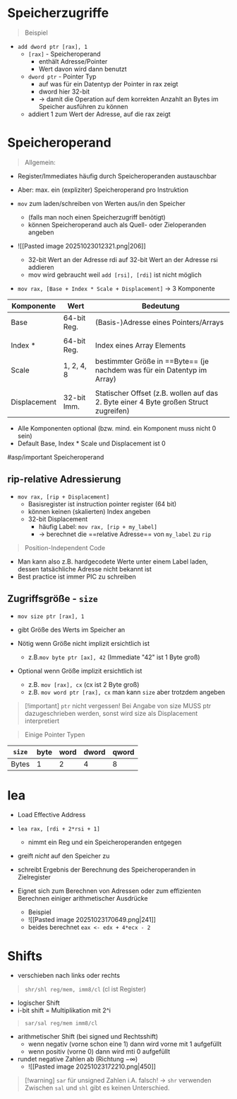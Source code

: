 # Speicherzugriffe

> Beispiel
- `add dword ptr [rax], 1`
	- `[rax]` - Speicheroperand
		- enthält Adresse/Pointer
		- Wert davon wird dann benutzt
	- `dword ptr` - Pointer Typ 
		- auf was für ein Datentyp der Pointer in rax zeigt
		- dword hier 32-bit
		- -> damit die Operation auf dem korrekten Anzahlt an Bytes im Speicher ausführen zu können
	- addiert 1 zum Wert der Adresse, auf die rax zeigt

# Speicheroperand

> Allgemein: 
- Register/Immediates häufig durch Speicheroperanden austauschbar
- Aber: max. ein (expliziter) Speicheroperand pro Instruktion
- `mov` zum laden/schreiben von Werten aus/in den Speicher 
	- (falls man noch einen Speicherzugriff benötigt)
	- können Speicheroperand auch als Quell- oder Zieloperanden angeben

- ![[Pasted image 20251023012321.png|206]]
	- 32-bit Wert an der Adresse rdi auf 32-bit Wert an der Adresse rsi addieren
	- mov wird gebraucht weil `add [rsi], [rdi]` ist nicht möglich

- `mov rax, [Base + Index * Scale + Displacement]` -> 3 Komponente

| Komponente   | Wert        | Bedeutung                                                                            |
| ------------ | ----------- | ------------------------------------------------------------------------------------ |
| Base         | 64-bit Reg. | (Basis-)Adresse eines Pointers/Arrays                                                |
|              |             |                                                                                      |
| Index *      | 64-bit Reg. | Index eines Array Elements                                                           |
| Scale        | 1, 2, 4, 8  | bestimmter Größe in ==Byte== (je nachdem was für ein Datentyp im Array)              |
|              |             |                                                                                      |
| Displacement | 32-bit Imm. | Statischer Offset (z.B. wollen auf das 2. Byte einer 4 Byte großen Struct zugreifen) |
- Alle Komponenten optional (bzw. mind. ein Komponent muss nicht 0 sein)
- Default Base, Index * Scale und Displacement ist 0 

#asp/important Speicheroperand

## rip-relative Adressierung

- `mov rax, [rip + Displacement]`
	- Basisregister ist instruction pointer register (64 bit)
	- können keinen (skalierten) Index angeben
	- 32-bit Displacement
		- häufig Label: `mov rax, [rip + my_label]`
		- -> berechnet die ==relative Adresse== von `my_label` zu `rip`

> Position-Independent Code
- Man kann also z.B. hardgecodete Werte unter einem Label laden, dessen tatsächliche Adresse nicht bekannt ist
- Best practice ist immer PIC zu schreiben

## Zugriffsgröße - `size`

- `mov size ptr [rax], 1`

- gibt Größe des Werts im Speicher an
- Nötig wenn Größe nicht implizit ersichtlich ist
	- z.B.`mov byte ptr [ax], 42` (Immediate "42" ist 1 Byte groß)
- Optional wenn Größe implizit ersichtlich ist
	- z.B. `mov [rax], cx` (cx ist 2 Byte groß)
	- z.B. `mov word ptr [rax], cx` man kann `size` aber trotzdem angeben

> [!important] `ptr` nicht vergessen! 
> Bei Angabe von size MUSS ptr dazugeschrieben werden, sonst wird size als Displacement interpretiert

> Einige Pointer Typen

| `size` | byte | word | dword | qword |
| ------ | ---- | ---- | ----- | ----- |
| Bytes  | 1    | 2    | 4     | 8     |

# lea
- Load Effective Address
- `lea rax, [rdi + 2*rsi + 1]`
	- nimmt ein Reg und ein Speicheroperanden entgegen

- greift *nicht* auf den Speicher zu
- schreibt Ergebnis der Berechnung des Speicheroperanden in Zielregister
- Eignet sich zum Berechnen von Adressen oder zum effizienten Berechnen einiger arithmetischer Ausdrücke
	- Beispiel
	- ![[Pasted image 20251023170649.png|241]]
	- beides berechnet `eax <- edx + 4*ecx - 2`

# Shifts
- verschieben nach links oder rechts

> `shr/shl reg/mem, imm8/cl` (cl ist Register)
- logischer Shift
- i-bit shift = Multiplikation mit 2^i 

> `sar/sal reg/mem imm8/cl` 
- arithmetischer Shift (bei signed und Rechtsshift)
	- wenn negativ (vorne schon eine 1) dann wird vorne mit 1 aufgefüllt
	- wenn positiv (vorne 0) dann wird mti 0 aufgefüllt
- rundet negative Zahlen ab (Richtung $-\infty$)
	- ![[Pasted image 20251023172210.png|450]]

 >[!warning] `sar` für unsigned Zahlen i.A. falsch! -> `shr` verwenden
 >Zwischen `sal` und `shl` gibt es keinen Unterschied.
 
 